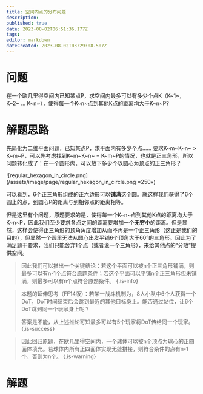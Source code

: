 ```yaml
---
title: 空间内点的分布问题
description: 
published: true
date: 2023-08-02T06:51:36.177Z
tags: 
editor: markdown
dateCreated: 2023-08-02T03:29:08.507Z
---
```


# 问题
在一个欧几里得空间内已知某点P，求空间内最多可以有多少个点K（K~1~，K~2~ ... K~n~），使得每一个K~n~点到其他K点的距离均大于K~n~P?

# 解题思路
先简化为二维平面问题，已知某点P，求平面内有多少个点......
要求K~m~K~n~ > K~m~P，可以先考虑找到K~m~K~n~ = K~m~P的情况，也就是正三角形，所以问题转化成了：在一个圆形内，可以放下多少个以圆心为顶点的正三角形？

![regular_hexagon_in_circle.png](/assets/image/page/regular_hexagon_in_circle.png =250x)

可以看到，6个正三角形组成的正六边形可以**铺满**这个圆。就这样我们获得了6个圆上的点，到圆心P的距离与到相邻点的距离相等。

但是这里有个问题，原题要求的是，使得每一个K~n~点到其他K点的距离均大于K~n~P，因此我们至少要求各点之间的距离要增加一个**无穷小**的距离。但是显然，这样会使得正三角形的顶角角度增加从而不再是一个正三角形（这正是我们的目的），但显然一个圆里无法从圆心出发平铺6个顶角大于60°的三角形。因此为了满足题干要求，我们只能舍弃1个点（或者说一个三角形），来给其他点的“分散”提供空间。

> 因此我们可以推出一个关键结论：若这个平面可以被n个正三角形铺满，则最多可以有n-1个点符合原题条件；若这个平面可以平铺n个正三角形但未铺满，则最多可以有n个点符合原题条件。
{.is-info}

> 本题的延伸思考（FF14版）：若某一战斗机制为，8人小队中6个人获得一个DoT，DoT时间结束后会跳到最近的其他目标身上。能否通过站位，让6个DoT跳到同一个玩家身上呢？
>
> 答案是不能，从上述推论可知最多可以有5个玩家将DoT传给同一个玩家。
{.is-success}

> 因此回归原题，在欧几里得空间内，一个球体可以被n个顶点为球心的正四面体填充。若球体内所有正四面体实现无缝拼接，则符合条件的点有n-1个，否则为n个。
{.is-warning}



# 解题